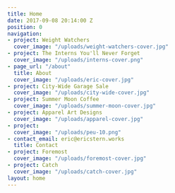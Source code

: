 ```yaml
---
title: Home
date: 2017-09-08 20:14:00 Z
position: 0
navigation:
- project: Weight Watchers
  cover_image: "/uploads/weight-watchers-cover.jpg"
- project: The Interns You'll Never Forget
  cover_image: "/uploads/interns-cover.png"
- page_url: "/about"
  title: About
  cover_image: "/uploads/eric-cover.jpg"
- project: City-Wide Garage Sale
  cover_image: "/uploads/city-wide-cover.jpg"
- project: Summer Moon Coffee
  cover_image: "/uploads/summer-moon-cover.jpg"
- project: Apparel Art Designs
  cover_image: "/uploads/apparel-cover.jpg"
- project: 
  cover_image: "/uploads/peu-10.png"
- contact_email: eric@ericstern.works
  title: Contact
- project: Foremost
  cover_image: "/uploads/foremost-cover.jpg"
- project: Catch
  cover_image: "/uploads/catch-cover.jpg"
layout: home
---
```


